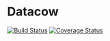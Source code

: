 # Datacow

[![Build Status](https://travis-ci.org/oh-my-github/datacow.svg?branch=master)](https://travis-ci.org/oh-my-github/datacow) [![Coverage Status](https://coveralls.io/repos/oh-my-github/datacow/badge.svg?branch=master&service=github)](https://coveralls.io/github/oh-my-github/datacow?branch=master) 